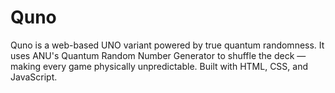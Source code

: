 # Quno
Quno is a web-based UNO variant powered by true quantum randomness. It uses ANU's Quantum Random Number Generator to shuffle the deck — making every game physically unpredictable. Built with HTML, CSS, and JavaScript.
